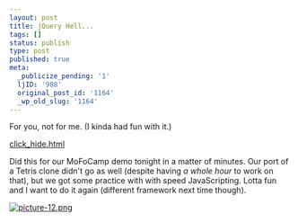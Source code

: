 ```yaml
---
layout: post
title: jQuery Hell...
tags: []
status: publish
type: post
published: true
meta:
  _publicize_pending: '1'
  ljID: '988'
  original_post_id: '1164'
  _wp_old_slug: '1164'
---
```

For you, not for me.  (I kinda had fun with it.)

<a href='http://jay.mcgavren.com/blog/wp-content/uploads/2009/01/click_hide.html' title='click_hide.html'>click_hide.html</a>

Did this for our MoFoCamp demo tonight in a matter of minutes.  Our port of a Tetris clone didn't go as well (despite having <em>a whole hour</em> to work on that), but we got some practice with with speed JavaScripting.  Lotta fun and I want to do it again (different framework next time though).

<a href='http://jay.mcgavren.com/blog/wp-content/uploads/2009/01/picture-12.png' title='picture-12.png'><img src='http://jay.mcgavren.com/blog/wp-content/uploads/2009/01/picture-12.thumbnail.png' alt='picture-12.png' /></a>
